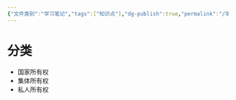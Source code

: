 ```yaml
---
{"文件类别":"学习笔记","tags":["知识点"],"dg-publish":true,"permalink":"/学习笔记studyup/知识点cheese/所有权/","dgPassFrontmatter":true,"created":"2024-10-05T18:18:34.178+08:00","updated":"2024-10-05T18:19:00.429+08:00"}
---
```


# 分类
- 国家所有权
- 集体所有权
- 私人所有权
